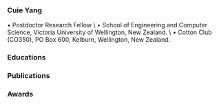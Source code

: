 ### Cuie Yang
• Postdoctor Research Fellow \\
• School of Engineering and Computer Science, Victoria University of Wellington, New Zealand. \\
• Cotton Club (CO350), PO Box 600, Kelburn, Wellington, New Zealand.
### Educations
### Publications
### Awards

